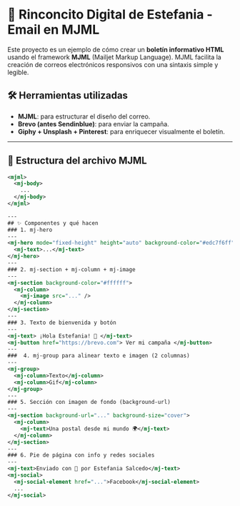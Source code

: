 # 🌟 Rinconcito Digital de Estefania - Email en MJML

Este proyecto es un ejemplo de cómo crear un **boletín informativo HTML** usando el framework **MJML** (Mailjet Markup Language). MJML facilita la creación de correos electrónicos responsivos con una sintaxis simple y legible.

## 🛠 Herramientas utilizadas

- **MJML**: para estructurar el diseño del correo.
- **Brevo (antes Sendinblue)**: para enviar la campaña.
- **Giphy + Unsplash + Pinterest**: para enriquecer visualmente el boletín.

---

## 📄 Estructura del archivo MJML

```xml
<mjml>
  <mj-body>
    ...
  </mj-body>
</mjml>

---
## ✨ Componentes y qué hacen
### 1. mj-hero
---
<mj-hero mode="fixed-height" height="auto" background-color="#edc7f6ff" padding="0">
  <mj-text>...</mj-text>
</mj-hero>
---
### 2. mj-section + mj-column + mj-image
---
<mj-section background-color="#ffffff">
  <mj-column>
    <mj-image src="..." />
  </mj-column>
</mj-section>
---
### 3. Texto de bienvenida y botón
---
<mj-text> ¡Hola Estefania! 👋 </mj-text>
<mj-button href="https://brevo.com"> Ver mi campaña </mj-button>
---
###  4. mj-group para alinear texto e imagen (2 columnas)
---
<mj-group>
  <mj-column>Texto</mj-column>
  <mj-column>Gif</mj-column>
</mj-group>
---
### 5. Sección con imagen de fondo (background-url)
---
<mj-section background-url="..." background-size="cover">
  <mj-column>
    <mj-text>Una postal desde mi mundo 🌍</mj-text>
  </mj-column>
</mj-section>
---
### 6. Pie de página con info y redes sociales
---
<mj-text>Enviado con 💜 por Estefania Salcedo</mj-text>
<mj-social>
  <mj-social-element href="...">Facebook</mj-social-element>
  ...
</mj-social>

